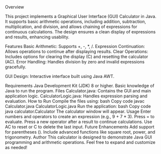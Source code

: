 Overview

This project implements a Graphical User Interface (GUI) Calculator in Java. It supports basic arithmetic operations, including addition, subtraction, multiplication, and division, and allows chaining of expressions for continuous calculations. The design ensures a clean display of expressions and results, enhancing usability.

Features
Basic Arithmetic: Supports +, -, *, /.
Expression Continuation: Allows operations to continue after displaying results.
Clear Operations: Includes options for clearing the display (C) and resetting the calculator (AC).
Error Handling: Handles division by zero and invalid expressions gracefully.

GUI Design: Interactive interface built using Java AWT.


Requirements
Java Development Kit (JDK) 8 or higher.
Basic knowledge of Java to run the program.
Files
Calculator.java: Contains the GUI and main application logic.
CalculatorLogic.java: Handles expression parsing and evaluation.
How to Run
Compile the files using:
bash
Copy code
javac Calculator.java CalculatorLogic.java
Run the application:
bash
Copy code
java calculator.Calculator
The calculator window will appear.
Usage
Enter numbers and operators to create an expression (e.g., 9 + 7 * 3).
Press = to evaluate.
Press a new operator after a result to continue calculations.
Use AC to reset or C to delete the last input.
Future Enhancements
Add support for parentheses ().
Include advanced functions like square root, power, and trigonometry.
Author
This calculator is designed to demonstrate Java GUI programming and arithmetic operations. Feel free to expand and customize as needed!
